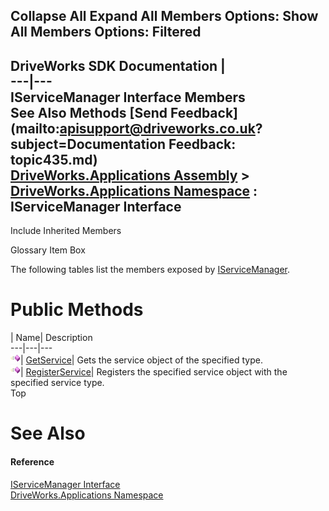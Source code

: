 Collapse All Expand All Members Options: Show All  Members Options: Filtered   
---  
DriveWorks SDK Documentation  |   
---|---  
IServiceManager Interface Members   
See Also Methods [Send Feedback](mailto:apisupport@driveworks.co.uk?subject=Documentation Feedback: topic435.md)  
[DriveWorks.Applications Assembly](topic13.md) > [DriveWorks.Applications Namespace](topic16.md) : IServiceManager Interface  
---  
  
Include Inherited Members    


Glossary Item Box

The following tables list the members exposed by [IServiceManager](topic435.md).

# Public Methods

| Name| Description  
---|---|---  
![ Method](dotnetimages/Method.gif)| [GetService<T>](topic440.md)| Gets the service object of the specified type.   
![ Method](dotnetimages/Method.gif)| [RegisterService](topic441.md)| Registers the specified service object with the specified service type.   
Top

# See Also

#### Reference

[IServiceManager Interface](topic435.md)   
[DriveWorks.Applications Namespace](topic16.md)


